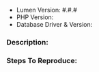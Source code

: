 - Lumen Version: #.#.#
- PHP Version:
- Database Driver & Version:

### Description:


### Steps To Reproduce:
